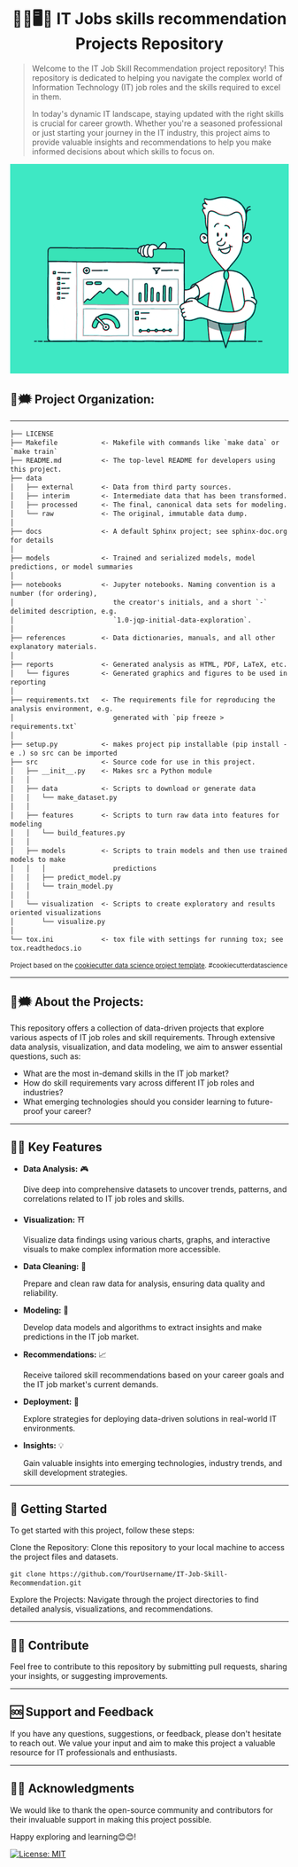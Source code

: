 <h1 align="center"> 👨‍💻🖥️🎯 IT Jobs skills recommendation Projects Repository </h1>

>  Welcome to the IT Job Skill Recommendation project repository! This repository is dedicated to helping you navigate the complex world of Information Technology (IT) job roles and the skills required to excel in them.
> 
> In today's dynamic IT landscape, staying updated with the right skills is crucial for career growth. Whether you're a seasoned professional or just starting your journey in the IT industry, this project aims to provide valuable insights and recommendations to help you make informed decisions about which skills to focus on.


<p align="center">
  <img src="https://github.com/EljayiYassir/GIF-IMG-File/blob/004f393e177eb71b0fb7370132eb1d4c859f5548/GIF/data_analysis.gif" width="750" />
</p>

## 📃🗯 Project Organization:
------------
    ├── LICENSE
    ├── Makefile           <- Makefile with commands like `make data` or `make train`
    ├── README.md          <- The top-level README for developers using this project.
    ├── data
    │   ├── external       <- Data from third party sources.
    │   ├── interim        <- Intermediate data that has been transformed.
    │   ├── processed      <- The final, canonical data sets for modeling.
    │   └── raw            <- The original, immutable data dump.
    │
    ├── docs               <- A default Sphinx project; see sphinx-doc.org for details
    │
    ├── models             <- Trained and serialized models, model predictions, or model summaries
    │
    ├── notebooks          <- Jupyter notebooks. Naming convention is a number (for ordering),
    │                         the creator's initials, and a short `-` delimited description, e.g.
    │                         `1.0-jqp-initial-data-exploration`.
    │
    ├── references         <- Data dictionaries, manuals, and all other explanatory materials.
    │
    ├── reports            <- Generated analysis as HTML, PDF, LaTeX, etc.
    │   └── figures        <- Generated graphics and figures to be used in reporting
    │
    ├── requirements.txt   <- The requirements file for reproducing the analysis environment, e.g.
    │                         generated with `pip freeze > requirements.txt`
    │
    ├── setup.py           <- makes project pip installable (pip install -e .) so src can be imported
    ├── src                <- Source code for use in this project.
    │   ├── __init__.py    <- Makes src a Python module
    │   │
    │   ├── data           <- Scripts to download or generate data
    │   │   └── make_dataset.py
    │   │
    │   ├── features       <- Scripts to turn raw data into features for modeling
    │   │   └── build_features.py
    │   │
    │   ├── models         <- Scripts to train models and then use trained models to make
    │   │   │                 predictions
    │   │   ├── predict_model.py
    │   │   └── train_model.py
    │   │
    │   └── visualization  <- Scripts to create exploratory and results oriented visualizations
    │       └── visualize.py
    │
    └── tox.ini            <- tox file with settings for running tox; see tox.readthedocs.io


 

<p><small>Project based on the <a target="_blank" href="https://drivendata.github.io/cookiecutter-data-science/">cookiecutter data science project template</a>. #cookiecutterdatascience</small></p>

------------


## 📃🗯 About the Projects:


This repository offers a collection of data-driven projects that explore various aspects of IT job roles and skill requirements. Through extensive data analysis, visualization, and data modeling, we aim to answer essential questions, such as:

* What are the most in-demand skills in the IT job market?
* How do skill requirements vary across different IT job roles and industries?
* What emerging technologies should you consider learning to future-proof your career?

------------

## 📑📝 Key Features

- **Data Analysis:** 🎮
  
  Dive deep into comprehensive datasets to uncover trends, patterns, and correlations related to IT job roles and skills.

- **Visualization:** ⛩️
  
  Visualize data findings using various charts, graphs, and interactive visuals to make complex information more accessible.

- **Data Cleaning:** 🧹
   
  Prepare and clean raw data for analysis, ensuring data quality and reliability.

- **Modeling:** 🤖
  
  Develop data models and algorithms to extract insights and make predictions in the IT job market.

- **Recommendations:** 📈
  
  Receive tailored skill recommendations based on your career goals and the IT job market's current demands.

- **Deployment:** 🚀
  
  Explore strategies for deploying data-driven solutions in real-world IT environments.

- **Insights:** 💡
  
  Gain valuable insights into emerging technologies, industry trends, and skill development strategies.


------------

## 🚀 Getting Started
To get started with this project, follow these steps:

Clone the Repository: Clone this repository to your local machine to access the project files and datasets.

```
git clone https://github.com/YourUsername/IT-Job-Skill-Recommendation.git
```
Explore the Projects: Navigate through the project directories to find detailed analysis, visualizations, and recommendations.

------------

## 🤝🏼 Contribute
Feel free to contribute to this repository by submitting pull requests, sharing your insights, or suggesting improvements.

------------
## 🆘 Support and Feedback
If you have any questions, suggestions, or feedback, please don't hesitate to reach out. We value your input and aim to make this project a valuable resource for IT professionals and enthusiasts.

------------
## 🙏🏻 Acknowledgments
We would like to thank the open-source community and contributors for their invaluable support in making this project possible.

Happy exploring and learning😊😊!




[![License: MIT](https://img.shields.io/badge/License-MIT-yellow.svg)](https://opensource.org/licenses/MIT)


